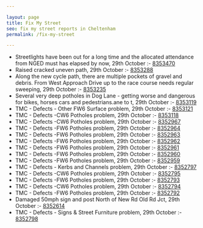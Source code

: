 ```yaml
---

layout: page
title: Fix My Street
seo: fix my street reports in Cheltenham
permalink: /fix-my-street

---
```


<!-- fix_marker starts -->

- Streetlights have been out for a long time and the allocated attendance from NGED must has elapsed by now, 29th October :- [8353470](https://www.fixmystreet.com/report/8353470)
- Raised cracked uneven path, 29th October :- [8353288](https://www.fixmystreet.com/report/8353288)
- Along the new cycle path, there are multiple pockets of gravel and debris. From West Approach Drive up to the race course needs regular sweeping, 29th October :- [8353235](https://www.fixmystreet.com/report/8353235)
- Several very deep potholes in Dog Lane - getting worse and dangerous for bikes, horses cars and pedestrians.ane to t, 29th October :- [8353119](https://www.fixmystreet.com/report/8353119)
- TMC - Defects - Other FW6  Surface problem, 29th October :- [8353121](https://www.fixmystreet.com/report/8353121)
- TMC - Defects -CW6 Potholes  problem, 29th October :- [8353118](https://www.fixmystreet.com/report/8353118)
- TMC - Defects -CW6 Potholes  problem, 29th October :- [8352967](https://www.fixmystreet.com/report/8352967)
- TMC - Defects -FW6 Potholes problem, 29th October :- [8352964](https://www.fixmystreet.com/report/8352964)
- TMC - Defects -FW6 Potholes problem, 29th October :- [8352963](https://www.fixmystreet.com/report/8352963)
- TMC - Defects -FW6 Potholes problem, 29th October :- [8352962](https://www.fixmystreet.com/report/8352962)
- TMC - Defects -FW6 Potholes problem, 29th October :- [8352961](https://www.fixmystreet.com/report/8352961)
- TMC - Defects -FW6 Potholes problem, 29th October :- [8352960](https://www.fixmystreet.com/report/8352960)
- TMC - Defects -FW6 Potholes problem, 29th October :- [8352959](https://www.fixmystreet.com/report/8352959)
- TMC - Defects - Kerbs and Channels problem, 29th October :- [8352797](https://www.fixmystreet.com/report/8352797)
- TMC - Defects -CW6 Potholes  problem, 29th October :- [8352795](https://www.fixmystreet.com/report/8352795)
- TMC - Defects -FW6 Potholes problem, 29th October :- [8352793](https://www.fixmystreet.com/report/8352793)
- TMC - Defects -CW6 Potholes  problem, 29th October :- [8352794](https://www.fixmystreet.com/report/8352794)
- TMC - Defects -FW6 Potholes problem, 29th October :- [8352792](https://www.fixmystreet.com/report/8352792)
- Damaged 50mph sign and post North of New Rd Old Rd Jct, 29th October :- [8352614](https://www.fixmystreet.com/report/8352614)
- TMC - Defects - Signs & Street Furniture problem, 29th October :- [8352798](https://www.fixmystreet.com/report/8352798)

<!-- fix_marker ends -->